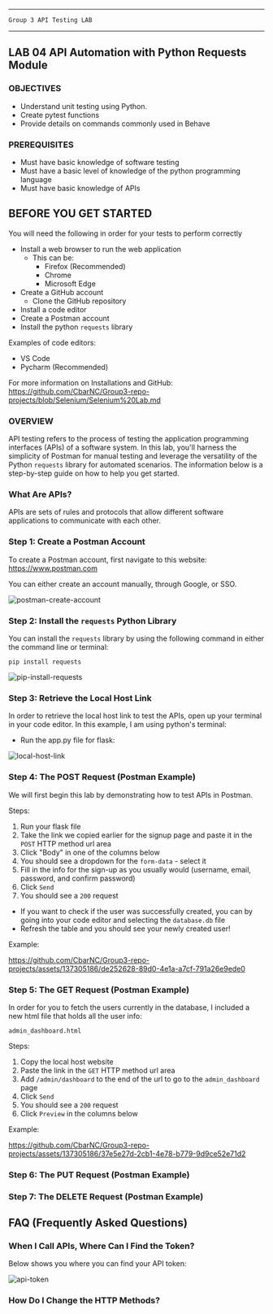 _______________________________________________________________________

	Group 3	API Testing LAB	
_______________________________________________________________________


## LAB 04	API Automation with Python Requests Module

### OBJECTIVES
- Understand unit testing using Python.
- Create pytest functions
- Provide details on commands commonly used in Behave

### PREREQUISITES
- Must have basic knowledge of software testing
- Must have a basic level of knowledge of the python programming language
- Must have basic knowledge of APIs

## BEFORE YOU GET STARTED
You will need the following in order for your tests to perform correctly

- Install a web browser to run the web application
    - This can be:
        - Firefox (Recommended)
        - Chrome
        - Microsoft Edge
- Create a GitHub account
  - Clone the GitHub repository
- Install a code editor
- Create a Postman account
- Install the python `requests` library

Examples of code editors:
- VS Code
- Pycharm (Recommended)

For more information on Installations and GitHub: https://github.com/CbarNC/Group3-repo-projects/blob/Selenium/Selenium%20Lab.md

### OVERVIEW
API testing refers to the process of testing the application programming interfaces (APIs) of a software system. In this lab, you'll harness the simplicity of Postman for manual testing and leverage the versatility of the Python `requests` library for automated scenarios. The information below is a step-by-step guide on how to help you get started.

### What Are APIs?
APIs are sets of rules and protocols that allow different software applications to communicate with each other.

### Step 1: Create a Postman Account
To create a Postman account, first navigate to this website: https://www.postman.com

You can either create an account manually, through Google, or SSO.

![postman-create-account](https://github.com/CbarNC/Group3-repo-projects/blob/API-Testing/postman-create-account.gif?raw=true)

### Step 2: Install the `requests` Python Library
You can install the `requests` library by using the following command in either the command line or terminal:

`pip install requests`

![pip-install-requests](https://github.com/CbarNC/Group3-repo-projects/blob/API-Testing/pip-install-requests.gif?raw=true)

### Step 3: Retrieve the Local Host Link
In order to retrieve the local host link to test the APIs, open up your terminal in your code editor. In this example, I am using python's terminal:

- Run the app.py file for flask:

![local-host-link](https://github.com/CbarNC/Group3-repo-projects/blob/API-Testing/local-host-link-new.gif?raw=true)

### Step 4: The POST Request (Postman Example)
We will first begin this lab by demonstrating how to test APIs in Postman. 

Steps:
1. Run your flask file
2. Take the link we copied earlier for the signup page and paste it in the `POST` HTTP method url area
3. Click "Body" in one of the columns below
4. You should see a dropdown for the `form-data` - select it
5. Fill in the info for the sign-up as you usually would (username, email, password, and confirm password)
6. Click `Send`
7. You should see a `200` request

- If you want to check if the user was successfully created, you can by going into your code editor and selecting the `database.db` file
- Refresh the table and you should see your newly created user!

Example:

https://github.com/CbarNC/Group3-repo-projects/assets/137305186/de252628-89d0-4e1a-a7cf-791a26e9ede0




### Step 5: The GET Request (Postman Example)
In order for you to fetch the users currently in the database, I included a new html file that holds all the user info:

`admin_dashboard.html`

Steps:
1. Copy the local host website
2. Paste the link in the `GET` HTTP method url area
3. Add `/admin/dashboard` to the end of the url to go to the `admin_dashboard` page
4. Click `Send`
5. You should see a `200` request
6. Click `Preview` in the columns below

Example:


https://github.com/CbarNC/Group3-repo-projects/assets/137305186/37e5e27d-2cb1-4e78-b779-9d9ce52e71d2



### Step 6: The PUT Request (Postman Example)

### Step 7: The DELETE Request (Postman Example)

## FAQ (Frequently Asked Questions)
 <a id="faq"></a>
 
### When I Call APIs, Where Can I Find the Token?
Below shows you where you can find your API token:

![api-token](https://github.com/CbarNC/Group3-repo-projects/blob/API-Testing/api-token.gif?raw=true)

### How Do I Change the HTTP Methods?
